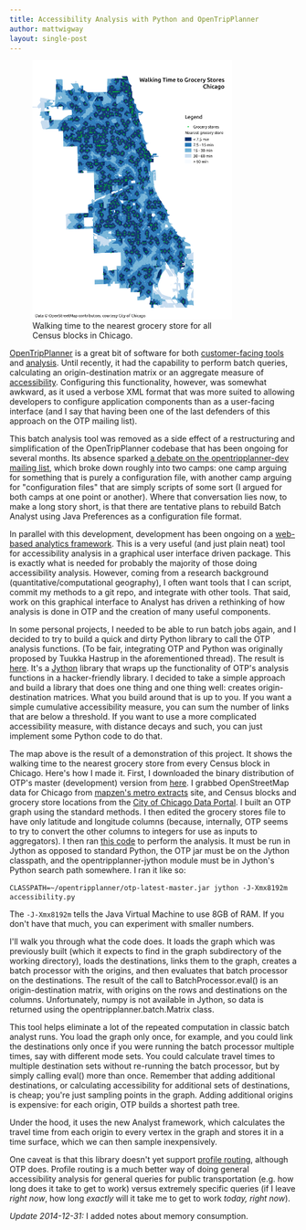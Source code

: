 ```yaml
---
title: Accessibility Analysis with Python and OpenTripPlanner
author: mattwigway
layout: single-post
---
```


<figure class="pull-left" style="width: 355px">
  <img src="/img/2014/11/chicago.png" />
  <figcaption>
Walking time to the nearest grocery store for all Census blocks in Chicago.
  </figcaption>
</figure>

[OpenTripPlanner](http://www.opentripplanner.org) is a great bit of software for
both [customer-facing tools](http://ride.trimet.org) and
[analysis](/2013/06/20/microaccessibility-with-opentripplanner/). Until recently, it had the
capability to perform batch queries, calculating an origin-destination matrix or an aggregate measure of
[accessibility](http://www.vtpi.org/tdm/tdm84.htm). Configuring this functionality, however, was somewhat
awkward, as it used a verbose XML format that was more suited to allowing developers to configure application
components than as a user-facing interface (and I say that having been one of the last defenders of this approach
  on the OTP mailing list).

This batch analysis tool was removed as a side effect of a restructuring and simplification of the OpenTripPlanner
codebase that has been ongoing for several months. Its absence sparked
[a debate on the opentripplanner-dev mailing list](https://groups.google.com/forum/#!topic/opentripplanner-dev/tk427ITino0),
which broke down roughly into two camps: one camp arguing for something that is purely a configuration file, with
another camp arguing for "configuration files" that are simply scripts of some sort (I argued for both camps at
  one point or another). Where that conversation lies now, to make a long story short, is that there are tentative
  plans to rebuild Batch Analyst using Java Preferences as a configuration file format.

In parallel with this development, development has been ongoing on a
[web-based analytics framework](https://github.com/conveyal/analyst-server). This is a very useful (and just plain
  neat) tool for accessibility analysis in a graphical user interface driven package. This is exactly what is needed
  for probably the majority of those doing accessibility analysis. However, coming from a research background
(quantitative/computational geography), I often want tools that I can script, commit my methods to a git repo,
and integrate with other tools. That said, work on this graphical interface to Analyst has driven a rethinking
of how analysis is done in OTP and the creation of many useful components.

In some personal projects, I needed to be able to run batch jobs again, and I decided to try to build a quick and dirty
Python library to call the OTP analysis functions. (To be fair, integrating OTP and Python was originally proposed by
  Tuukka Hastrup in the aforementioned thread). The result is
[here](https://www.github.com/mattwigway/opentripplanner-jython). It's a [Jython](http://www.jython.org/) library
that wraps up the functionality of OTP's analysis functions in a hacker-friendly library. I decided to take a simple
approach and build a library that does one thing and one thing well: creates origin-destination matrices. What you
build around that is up to you. If you want a simple cumulative accessibility measure, you can sum the number of links
that are below a threshold. If you want to use a more complicated accessibility measure, with distance decays and such,
you can just implement some Python code to do that.

The map above is the result of a demonstration of this project. It shows the walking time to the nearest grocery store
from every Census block in Chicago. Here's how I made it. First, I downloaded the binary
distribution of OTP's master (development) version from [here](http://dev.opentripplanner.org/jars/). I grabbed
OpenStreetMap data for Chicago from [mapzen's metro extracts](https://mapzen.com/metro-extracts) site, and Census blocks
and grocery store locations from the [City of Chicago Data Portal](https://data.cityofchicago.org/). I built an OTP
graph using the standard methods. I then edited the grocery stores file to have only latitude and longitude columns
(because, internally, OTP seems to try to convert the other columns to integers for use as inputs to aggregators).
I then ran [this code](https://gist.github.com/mattwigway/15c2d7dc64901f0f3cc5) to perform the analysis. It must be run
in Jython as opposed to standard Python, the OTP jar must be on the Jython classpath, and the opentripplanner-jython module
must be in Jython's Python search path somewhere. I ran it like so:

    CLASSPATH=~/opentripplanner/otp-latest-master.jar jython -J-Xmx8192m accessibility.py

The `-J-Xmx8192m` tells the Java Virtual Machine to use 8GB of RAM. If you don't have that much, you can
experiment with smaller numbers.

I'll walk you through what the code does. It loads the graph which was previously built (which it expects to find
  in the graph subdirectory of the working directory), loads the destinations, links them to the graph, creates a batch
processor with the origins, and then evaluates that batch processor on the destinations. The result of the call to
BatchProcessor.eval() is an origin-destination matrix, with origins on the rows and destinations on the columns. Unfortunately,
numpy is not available in Jython, so data is returned using the opentripplanner.batch.Matrix class.

This tool helps eliminate a lot of the repeated computation in classic batch analyst runs. You load the graph only once,
for example, and you could link the destinations only once if you were running the batch processor multiple times,
say with different mode sets. You could calculate travel times to multiple destination sets without re-running the batch
processor, but by simply calling eval() more than once. Remember that adding additional destinations, or calculating
accessibility for additional sets of destinations, is cheap; you're just sampling points in the graph. Adding additional
origins is expensive: for each origin, OTP builds a shortest path tree.

Under the hood, it uses the new Analyst framework, which calculates the travel time from each origin to every vertex
in the graph and stores it in a time surface, which we can then sample inexpensively.

One caveat is that this library doesn't yet support
[profile routing](https://github.com/opentripplanner/OpenTripPlanner/issues/1328), although OTP does. Profile routing
is a much better way of doing general accessibility analysis for general queries for public transportation (e.g. how long does it take to get to work)
versus extremely specific queries (if I leave _right now_, how long _exactly_ will it take me to get to work _today, right now_).

_Update 2014-12-31:_ I added notes about memory consumption.
